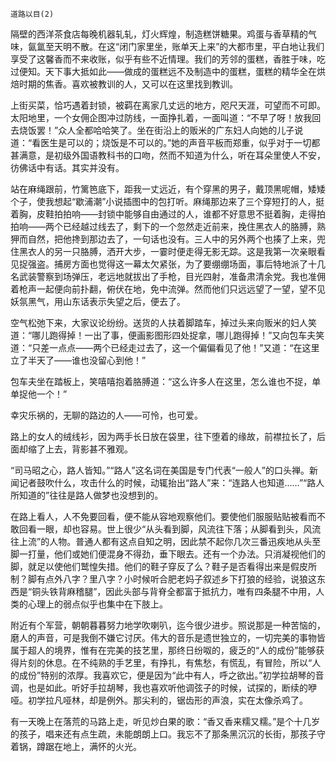     道路以目(2) 

   隔壁的西洋茶食店每晚机器轧轧，灯火辉煌，制造糕饼糖果。鸡蛋与香草精的气味，氤氲至天明不散。在这“闭门家里坐，账单天上来”的大都市里，平白地让我们享受了这馨香而不来收账，似乎有些不近情理。我们的芳邻的蛋糕，香胜于味，吃过便知。天下事大抵如此——做成的蛋糕远不及制造中的蛋糕，蛋糕的精华全在烘焙时期的焦香。喜欢被教训的人，又可以在这里找到教训。

   上街买菜，恰巧遇着封锁，被羁在离家几丈远的地方，咫尺天涯，可望而不可即。太阳地里，一个女佣企图冲过防线，一面挣扎着，一面叫道：“不早了呀！放我回去烧饭罢！”众人全都哈哈笑了。坐在街沿上的贩米的广东妇人向她的儿子说道：“看医生是可以的；烧饭是不可以的。”她的声音平板而郑重，似乎对于一切都甚满意，是初级外国语教科书的口吻，然而不知道为什么，听在耳朵里使人不安，彷佛话中有话。其实并没有。

   站在麻绳跟前，竹篱笆底下，距我一丈远近，有个穿黑的男子，戴顶黑呢帽，矮矮个子，使我想起“歇浦潮”小说插图中的包打听。麻绳那边来了三个穿短打的人，挺着胸，皮鞋拍拍响——封锁中能够自由通过的人，谁都不好意思不挺着胸，走得拍拍响——两个已经越过线去了，剩下的一个忽然走近前来，挽住黑衣人的胳膊，熟狎而自然，把他搀到那边去了，一句话也没有。三人中的另外两个也揍了上来，兜住黑衣人的另一只胳膊，洒开大步，一霎时便走得无影无踪。这是我第一次亲眼看见捉强盗。捕房方面也觉得这一幕太欠紧张，为了要绷绷场面，事后特地派了十几名武装警察到场弹压，老远地就拔出了手枪，目光四射，准备肃清余党。我也准佣着枪声一起便向前扑翻，俯伏在地，免中流弹。然而他们只远远望了一望，望不见妖氛黑气，用山东话表示失望之后，便去了。

   空气松弛下来，大家议论纷纷。送货的人扶着脚踏车，掉过头来向贩米的妇人笑道：“哪儿跑得掉！一出了事，便画影图形四处捉拿，哪儿跑得掉！”又向包车夫笑道：“只差一点点——两个已经走过去了，这一个偏偏看见了他！”又道：“在这里立了半天了——谁也没留心到他！”

   包车夫坐在踏板上，笑嘻嘻抱着胳膊道：“这么许多人在这里，怎么谁也不捉，单单捉他一个！”

   幸灾乐祸的，无聊的路边的人——可怜，也可爱。

   路上的女人的绒线衫，因为两手长日放在袋里，往下堕着的缘故，前襟拉长了，后面却缩了上去，背影甚不雅观。

   “司马昭之心，路人皆知。”“路人”这名词在美国是专门代表“一般人”的口头禅。新闻记者鼓吹什么，攻击什么的时候，动辄抬出“路人”来：“连路人也知道……”“路人所知道的”往往是路人做梦也没想到的。

   在路上看人，人不免要回看，便不能从容地观察他们。要使他们服服贴贴被看而不敢回看一眼，却也容易。世上很少“从头看到脚，风流往下落；从脚看到头，风流往上流”的人物。普通人都有这点自知之明，因此禁不起你几次三番迅疾地从头至脚一打量，他们或她们便混身不得劲，垂下眼去。还有一个办法。只消凝视他们的脚，就足以使他们鹫惶失措。他们的鞋子穿反了么？鞋子是否看得出来是假皮所制？脚有点外八字？里八字？小时候听合肥老妈子叙述乡下打狼的经验，说狼这东西是“铜头铁背麻稽腿”，因此头部与背脊全都富于抵抗力，唯有四条腿不中用，人类的心理上的弱点似乎也集中在下肢上。

   附近有个军营，朝朝暮暮努力地学吹喇叭，迄今很少进步。照说那是一种苦恼的，磨人的声音，可是我倒不嫌它讨厌。伟大的音乐是遗世独立的，一切完美的事物皆属于超人的境界，惟有在完美的技艺里，那终日纷呶的，疲乏的“人的成份”能够获得片刻的休息。在不纯熟的手艺里，有挣扎，有焦愁，有慌乱，有冒险，所以“人的成份”特别的浓厚。我喜欢它，便是因为“此中有人，呼之欲出。”初学拉胡琴的音调，也是如此。听好手拉胡琴，我也喜欢听他调弦子的时候，试探的，断续的咿哑。初学拉凡哑林，却是例外。那尖利的，锯齿形的声浪，实在太像杀鸡了。

   有一天晚上在落荒的马路上走，听见炒白果的歌：“香又香来糯又糯。”是个十几岁的孩子，唱来还有点生疏，未能朗朗上口。我忘不了那条黑沉沉的长街，那孩子守着锅，蹲踞在地上，满怀的火光。


